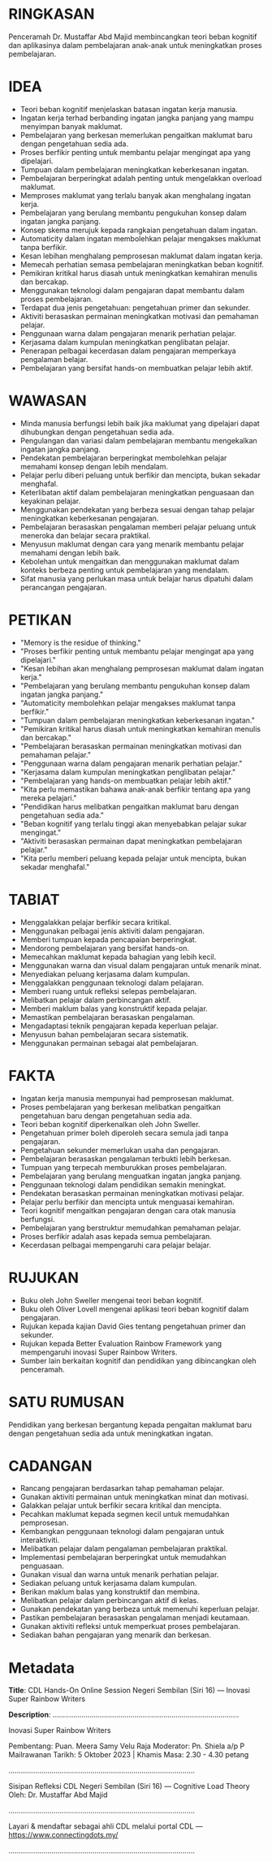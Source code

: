 # RINGKASAN
Penceramah Dr. Mustaffar Abd Majid membincangkan teori beban kognitif dan aplikasinya dalam pembelajaran anak-anak untuk meningkatkan proses pembelajaran.

# IDEA
- Teori beban kognitif menjelaskan batasan ingatan kerja manusia.
- Ingatan kerja terhad berbanding ingatan jangka panjang yang mampu menyimpan banyak maklumat.
- Pembelajaran yang berkesan memerlukan pengaitkan maklumat baru dengan pengetahuan sedia ada.
- Proses berfikir penting untuk membantu pelajar mengingat apa yang dipelajari.
- Tumpuan dalam pembelajaran meningkatkan keberkesanan ingatan.
- Pembelajaran berperingkat adalah penting untuk mengelakkan overload maklumat.
- Memproses maklumat yang terlalu banyak akan menghalang ingatan kerja.
- Pembelajaran yang berulang membantu pengukuhan konsep dalam ingatan jangka panjang.
- Konsep skema merujuk kepada rangkaian pengetahuan dalam ingatan.
- Automaticity dalam ingatan membolehkan pelajar mengakses maklumat tanpa berfikir.
- Kesan lebihan menghalang pemprosesan maklumat dalam ingatan kerja.
- Memecah perhatian semasa pembelajaran meningkatkan beban kognitif.
- Pemikiran kritikal harus diasah untuk meningkatkan kemahiran menulis dan bercakap.
- Menggunakan teknologi dalam pengajaran dapat membantu dalam proses pembelajaran.
- Terdapat dua jenis pengetahuan: pengetahuan primer dan sekunder.
- Aktiviti berasaskan permainan meningkatkan motivasi dan pemahaman pelajar.
- Penggunaan warna dalam pengajaran menarik perhatian pelajar.
- Kerjasama dalam kumpulan meningkatkan penglibatan pelajar.
- Penerapan pelbagai kecerdasan dalam pengajaran memperkaya pengalaman belajar.
- Pembelajaran yang bersifat hands-on membuatkan pelajar lebih aktif.

# WAWASAN
- Minda manusia berfungsi lebih baik jika maklumat yang dipelajari dapat dihubungkan dengan pengetahuan sedia ada.
- Pengulangan dan variasi dalam pembelajaran membantu mengekalkan ingatan jangka panjang.
- Pendekatan pembelajaran berperingkat membolehkan pelajar memahami konsep dengan lebih mendalam.
- Pelajar perlu diberi peluang untuk berfikir dan mencipta, bukan sekadar menghafal.
- Keterlibatan aktif dalam pembelajaran meningkatkan penguasaan dan keyakinan pelajar.
- Menggunakan pendekatan yang berbeza sesuai dengan tahap pelajar meningkatkan keberkesanan pengajaran.
- Pembelajaran berasaskan pengalaman memberi pelajar peluang untuk meneroka dan belajar secara praktikal.
- Menyusun maklumat dengan cara yang menarik membantu pelajar memahami dengan lebih baik.
- Kebolehan untuk mengaitkan dan menggunakan maklumat dalam konteks berbeza penting untuk pembelajaran yang mendalam.
- Sifat manusia yang perlukan masa untuk belajar harus dipatuhi dalam perancangan pengajaran.

# PETIKAN
- "Memory is the residue of thinking."
- "Proses berfikir penting untuk membantu pelajar mengingat apa yang dipelajari."
- "Kesan lebihan akan menghalang pemprosesan maklumat dalam ingatan kerja."
- "Pembelajaran yang berulang membantu pengukuhan konsep dalam ingatan jangka panjang."
- "Automaticity membolehkan pelajar mengakses maklumat tanpa berfikir."
- "Tumpuan dalam pembelajaran meningkatkan keberkesanan ingatan."
- "Pemikiran kritikal harus diasah untuk meningkatkan kemahiran menulis dan bercakap."
- "Pembelajaran berasaskan permainan meningkatkan motivasi dan pemahaman pelajar."
- "Penggunaan warna dalam pengajaran menarik perhatian pelajar."
- "Kerjasama dalam kumpulan meningkatkan penglibatan pelajar."
- "Pembelajaran yang hands-on membuatkan pelajar lebih aktif."
- "Kita perlu memastikan bahawa anak-anak berfikir tentang apa yang mereka pelajari."
- "Pendidikan harus melibatkan pengaitkan maklumat baru dengan pengetahuan sedia ada."
- "Beban kognitif yang terlalu tinggi akan menyebabkan pelajar sukar mengingat."
- "Aktiviti berasaskan permainan dapat meningkatkan pembelajaran pelajar."
- "Kita perlu memberi peluang kepada pelajar untuk mencipta, bukan sekadar menghafal."

# TABIAT
- Menggalakkan pelajar berfikir secara kritikal.
- Menggunakan pelbagai jenis aktiviti dalam pengajaran.
- Memberi tumpuan kepada pencapaian berperingkat.
- Mendorong pembelajaran yang bersifat hands-on.
- Memecahkan maklumat kepada bahagian yang lebih kecil.
- Menggunakan warna dan visual dalam pengajaran untuk menarik minat.
- Menyediakan peluang kerjasama dalam kumpulan.
- Menggalakkan penggunaan teknologi dalam pelajaran.
- Memberi ruang untuk refleksi selepas pembelajaran.
- Melibatkan pelajar dalam perbincangan aktif.
- Memberi maklum balas yang konstruktif kepada pelajar.
- Memastikan pembelajaran berasaskan pengalaman.
- Mengadaptasi teknik pengajaran kepada keperluan pelajar.
- Menyusun bahan pembelajaran secara sistematik.
- Menggunakan permainan sebagai alat pembelajaran.

# FAKTA
- Ingatan kerja manusia mempunyai had pemprosesan maklumat.
- Proses pembelajaran yang berkesan melibatkan pengaitkan pengetahuan baru dengan pengetahuan sedia ada.
- Teori beban kognitif diperkenalkan oleh John Sweller.
- Pengetahuan primer boleh diperoleh secara semula jadi tanpa pengajaran.
- Pengetahuan sekunder memerlukan usaha dan pengajaran.
- Pembelajaran berasaskan pengalaman terbukti lebih berkesan.
- Tumpuan yang terpecah memburukkan proses pembelajaran.
- Pembelajaran yang berulang menguatkan ingatan jangka panjang.
- Penggunaan teknologi dalam pendidikan semakin meningkat.
- Pendekatan berasaskan permainan meningkatkan motivasi pelajar.
- Pelajar perlu berfikir dan mencipta untuk menguasai kemahiran.
- Teori kognitif mengaitkan pengajaran dengan cara otak manusia berfungsi.
- Pembelajaran yang berstruktur memudahkan pemahaman pelajar.
- Proses berfikir adalah asas kepada semua pembelajaran.
- Kecerdasan pelbagai mempengaruhi cara pelajar belajar.

# RUJUKAN
- Buku oleh John Sweller mengenai teori beban kognitif.
- Buku oleh Oliver Lovell mengenai aplikasi teori beban kognitif dalam pengajaran.
- Rujukan kepada kajian David Gies tentang pengetahuan primer dan sekunder.
- Rujukan kepada Better Evaluation Rainbow Framework yang mempengaruhi inovasi Super Rainbow Writers.
- Sumber lain berkaitan kognitif dan pendidikan yang dibincangkan oleh penceramah.

# SATU RUMUSAN
Pendidikan yang berkesan bergantung kepada pengaitan maklumat baru dengan pengetahuan sedia ada untuk meningkatkan ingatan.

# CADANGAN
- Rancang pengajaran berdasarkan tahap pemahaman pelajar.
- Gunakan aktiviti permainan untuk meningkatkan minat dan motivasi.
- Galakkan pelajar untuk berfikir secara kritikal dan mencipta.
- Pecahkan maklumat kepada segmen kecil untuk memudahkan pemprosesan.
- Kembangkan penggunaan teknologi dalam pengajaran untuk interaktiviti.
- Melibatkan pelajar dalam pengalaman pembelajaran praktikal.
- Implementasi pembelajaran berperingkat untuk memudahkan penguasaan.
- Gunakan visual dan warna untuk menarik perhatian pelajar.
- Sediakan peluang untuk kerjasama dalam kumpulan.
- Berikan maklum balas yang konstruktif dan membina.
- Melibatkan pelajar dalam perbincangan aktif di kelas.
- Gunakan pendekatan yang berbeza untuk memenuhi keperluan pelajar.
- Pastikan pembelajaran berasaskan pengalaman menjadi keutamaan.
- Gunakan aktiviti refleksi untuk memperkuat proses pembelajaran.
- Sediakan bahan pengajaran yang menarik dan berkesan.

# Metadata
**Title**: CDL Hands-On Online Session Negeri Sembilan (Siri 16) — Inovasi Super Rainbow Writers

**Description**: ...........................................................................................

Inovasi Super Rainbow Writers

Pembentang:  Puan. Meera Samy Velu Raja
Moderator:   Pn. Shiela a/p P Mailrawanan
Tarikh: 5 Oktober 2023   |   Khamis
Masa: 2.30  - 4.30 petang

...........................................................................................

Sisipan Refleksi CDL Negeri Sembilan (Siri 16) — Cognitive Load Theory
Oleh: Dr. Mustaffar Abd Majid

...........................................................................................

Layari & mendaftar sebagai ahli CDL melalui portal CDL — https://www.connectingdots.my/

...........................................................................................